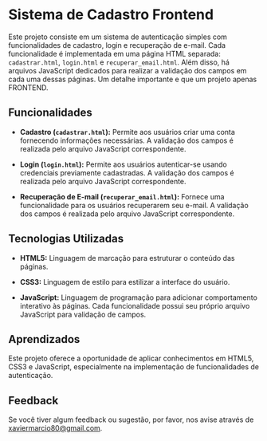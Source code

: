 # Sistema de Cadastro Frontend

Este projeto consiste em um sistema de autenticação simples com funcionalidades de cadastro, login e recuperação de e-mail. Cada funcionalidade é implementada em uma página HTML separada: `cadastrar.html`, `login.html` e `recuperar_email.html`. Além disso, há arquivos JavaScript dedicados para realizar a validação dos campos em cada uma dessas páginas. Um detalhe importante e que um projeto apenas FRONTEND.

## Funcionalidades

- **Cadastro (`cadastrar.html`):** Permite aos usuários criar uma conta fornecendo informações necessárias. A validação dos campos é realizada pelo arquivo JavaScript correspondente.

- **Login (`login.html`):** Permite aos usuários autenticar-se usando credenciais previamente cadastradas. A validação dos campos é realizada pelo arquivo JavaScript correspondente.

- **Recuperação de E-mail (`recuperar_email.html`):** Fornece uma funcionalidade para os usuários recuperarem seu e-mail. A validação dos campos é realizada pelo arquivo JavaScript correspondente.

## Tecnologias Utilizadas

- **HTML5:** Linguagem de marcação para estruturar o conteúdo das páginas.

- **CSS3:** Linguagem de estilo para estilizar a interface do usuário.
  
- **JavaScript:** Linguagem de programação para adicionar comportamento interativo às páginas. Cada funcionalidade possui seu próprio arquivo JavaScript para validação de campos.

## Aprendizados

Este projeto oferece a oportunidade de aplicar conhecimentos em HTML5, CSS3 e JavaScript, especialmente na implementação de funcionalidades de autenticação.

## Feedback

Se você tiver algum feedback ou sugestão, por favor, nos avise através de xaviermarcio80@gmail.com.
